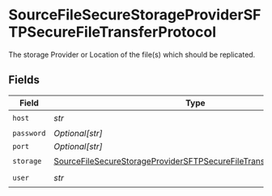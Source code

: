 # SourceFileSecureStorageProviderSFTPSecureFileTransferProtocol

The storage Provider or Location of the file(s) which should be replicated.


## Fields

| Field                                                                                                                                                               | Type                                                                                                                                                                | Required                                                                                                                                                            | Description                                                                                                                                                         |
| ------------------------------------------------------------------------------------------------------------------------------------------------------------------- | ------------------------------------------------------------------------------------------------------------------------------------------------------------------- | ------------------------------------------------------------------------------------------------------------------------------------------------------------------- | ------------------------------------------------------------------------------------------------------------------------------------------------------------------- |
| `host`                                                                                                                                                              | *str*                                                                                                                                                               | :heavy_check_mark:                                                                                                                                                  | N/A                                                                                                                                                                 |
| `password`                                                                                                                                                          | *Optional[str]*                                                                                                                                                     | :heavy_minus_sign:                                                                                                                                                  | N/A                                                                                                                                                                 |
| `port`                                                                                                                                                              | *Optional[str]*                                                                                                                                                     | :heavy_minus_sign:                                                                                                                                                  | N/A                                                                                                                                                                 |
| `storage`                                                                                                                                                           | [SourceFileSecureStorageProviderSFTPSecureFileTransferProtocolStorage](../../models/shared/sourcefilesecurestorageprovidersftpsecurefiletransferprotocolstorage.md) | :heavy_check_mark:                                                                                                                                                  | N/A                                                                                                                                                                 |
| `user`                                                                                                                                                              | *str*                                                                                                                                                               | :heavy_check_mark:                                                                                                                                                  | N/A                                                                                                                                                                 |